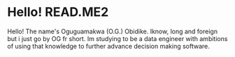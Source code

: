 # Hello! READ.ME2
Hello! The name's Oguguamakwa (O.G.) Obidike. Iknow, long and foreign but i just go by OG fr short. Im studying to be a data engineer with ambitions of using that knowledge to further advance decision making software.  
